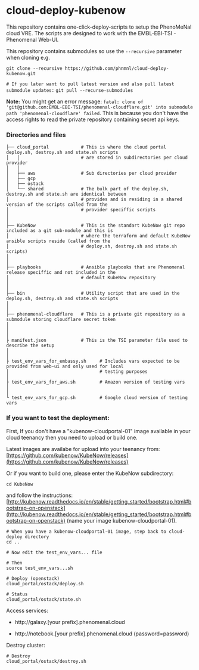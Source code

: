 # cloud-deploy-kubenow
This repository contains one-click-deploy-scripts to setup the PhenoMeNal cloud VRE.
The scripts are designed to work with the EMBL-EBI-TSI - Phenomenal Web-UI.

This repository contains submodules so use the `--recursive` parameter when cloning e.g.

 `git clone --recursive https://github.com/phnmnl/cloud-deploy-kubenow.git`
 
 `# If you later want to pull latest version and also pull latest submodule updates:`
 `git pull --recurse-submodules`
 
 **Note:** You might get an error message: `fatal: clone of 'git@github.com:EMBL-EBI-TSI/phenomenal-cloudflare.git'
  into submodule path 'phenomenal-cloudflare' failed`. This is because you don't have the access rights to read the
  private repository containing secret api keys.

### Directories and files

    ├── cloud_portal            # This is where the cloud portal deploy.sh, destroy.sh and state.sh scripts 
    │   │                       # are stored in subdirectories per cloud provider
    │   │
    │   ├── aws                 # Sub directories per cloud provider
    │   ├── gcp
    │   ├── ostack
    │   └── shared              # The bulk part of the deploy.sh, destroy.sh and state.sh are identical between
    │                           # provides and is residing in a shared version of the scripts called from the
    │                           # provider speciffic scripts
    │
    │
    ├── KubeNow                 # This is the standart KubeNow git repo included as a git sub-module and this is
    │                           # where the terraform and default KubeNow ansible scripts reside (called from the
    │                           # deploy.sh, destroy.sh and state.sh scripts)
    │                            
    │                            
    ├── playbooks               # Ansible playbooks that are Phenomenal release speciffic and not included in the
    │                           # default KubeNow repository    
    │
    │
    ├── bin                     # Utility script that are used in the deploy.sh, destroy.sh and state.sh scripts
    │
    │
    ├── phenomenal-cloudflare   # This is a private git repository as a submodule storing cloudflare secret token
    │
    │
    │
    ├ manifest.json             # This is the TSI parameter file used to describe the setup
    │
    │
    ├ test_env_vars_for_embassy.sh     # Includes vars expected to be provided from web-ui and only used for local
    │                                  # testing purposes
    │
    ├ test_env_vars_for_aws.sh         # Amazon version of testing vars       
    │
    │
    └ test_env_vars_for_gcp.sh         # Google cloud version of testing vars                                     


  
### If you want to test the deployment:

First, If you don't have a "kubenow-cloudportal-01" image available in your cloud teenancy then you need to upload or build one.

Latest images are availabe for upload into your teenancy from: [https://github.com/kubenow/KubeNow/releases](https://github.com/kubenow/KubeNow/releases)

Or if you want to build one, please enter the KubeNow subdirectory:

    cd KubeNow

and follow the instructions: [http://kubenow.readthedocs.io/en/stable/getting_started/bootstrap.html#bootstrap-on-openstack](http://kubenow.readthedocs.io/en/stable/getting_started/bootstrap.html#bootstrap-on-openstack) (name your image kubenow-cloudportal-01).

    # When you have a kubenow-cloudportal-01 image, step back to cloud-deploy directory
    cd ..
    
    # Now edit the test_env_vars... file
    
    # Then 
    source test_env_vars...sh
    
    # Deploy (openstack)
    cloud_portal/ostack/deploy.sh
    
    # Status
    cloud_portal/ostack/state.sh
    
Access services:
    
- http://galaxy.[your prefix].phenomenal.cloud
    
- http://notebook.[your prefix].phenomenal.cloud (password=password)
    
Destroy cluster:
    
    # Destroy
    cloud_portal/ostack/destroy.sh
